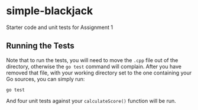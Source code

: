 # simple-blackjack
Starter code and unit tests for Assignment 1

## Running the Tests

Note that to run the tests, you will need to move the `.cpp` file out of the directory, otherwise the `go test` command will complain. After you have removed that file, with your working directory set to the one containing your Go sources, you can simply run:
```
go test
```
And four unit tests against your `calculateScore()` function will be run.
